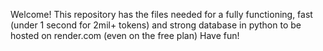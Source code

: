 Welcome!
This repository has the files needed for a fully functioning, fast (under 1 second for 2mil+ tokens) and strong database in python to be hosted on render.com (even on the free plan)
Have fun!
